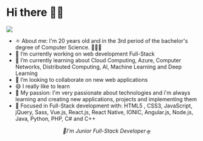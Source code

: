 # Hi there 👋🏾
<!--Markdown-->
![](https://www.google.com/url?sa=i&url=https%3A%2F%2Fwww.pinterest.com%2Fpin%2F839288080536076438%2F&psig=AOvVaw2_1LxPFHrli33oZxTXSeOr&ust=1598327273324000&source=images&cd=vfe&ved=0CAIQjRxqFwoTCICuoJ33susCFQAAAAAdAAAAABAD)
<ul>
<li>⚛️ About me: I'm 20 years old and in the 3rd period of the bachelor's degree of Computer Science. 👨🏾‍💻</li>
<li>🔭 I’m currently working on web development Full-Stack</li>
<li>🌱 I’m currently learning about Cloud Computing, Azure, Computer Networks, Distributed Computing, AI, Machine Learning and Deep Learning</li>
<li>👯 I’m looking to collaborate on new web applications</li>
<li>😄 I really like to learn</li>
<li>💜 My passion: I'm very passionate about technologies and i'm always learning and creating new applications, projects and implementing them</li>
<li>🎯 Focused in Full-Stack development with: HTML5 , CSS3, JavaScript, jQuery, Sass, Vue.js, React.js, React Native, IONIC, Angular.js, Node.js, Java, Python, PHP, C# and C++</li>
<p align="center"><i>🚀I'm Junior Full-Stack Developer🛸</i></center>
